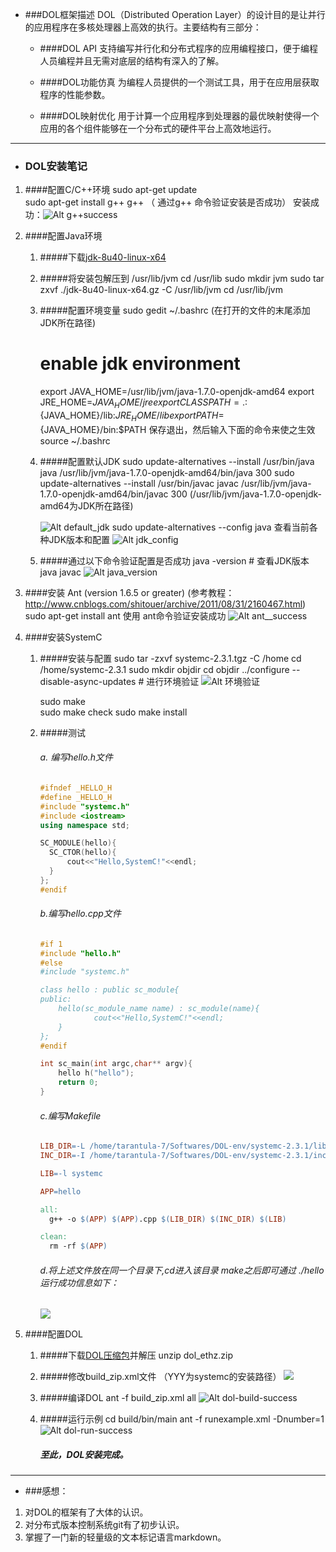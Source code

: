 * ###DOL框架描述
  DOL（Distributed Operation Layer）的设计目的是让并行的应用程序在多核处理器上高效的执行。主要结构有三部分：

  * ####DOL API
    支持编写并行化和分布式程序的应用编程接口，便于编程人员编程并且无需对底层的结构有深入的了解。

  * ####DOL功能仿真
    为编程人员提供的一个测试工具，用于在应用层获取程序的性能参数。

  * ####DOL映射优化
    用于计算一个应用程序到处理器的最优映射使得一个应用的各个组件能够在一个分布式的硬件平台上高效地运行。

---

* ### DOL安装笔记

1. ####配置C/C++环境
   sudo apt-get update        	
   sudo apt-get install g++
   g++				（ 通过g++ 命令验证安装是否成功）
   安装成功：![Alt g++success](./g++.png)

2. ####配置Java环境
   1. #####下载[jdk-8u40-linux-x64](http://www.oracle.com/technetwork/java/javase/downloads/index.html)

   2. #####将安装包解压到 /usr/lib/jvm
      cd /usr/lib
      sudo mkdir jvm
      sudo tar zxvf ./jdk-8u40-linux-x64.gz -C /usr/lib/jvm
      cd /usr/lib/jvm

   3. #####配置环境变量
      sudo gedit ~/.bashrc (在打开的文件的末尾添加JDK所在路径)
      	# enable jdk environment
      	export JAVA_HOME=/usr/lib/jvm/java-1.7.0-openjdk-amd64
      	export JRE_HOME=${JAVA_HOME}/jre
      	export CLASSPATH=.:${JAVA_HOME}/lib:${JRE_HOME}/lib
      	export PATH=${JAVA_HOME}/bin:$PATH
      保存退出，然后输入下面的命令来使之生效
      source ~/.bashrc

   4. #####配置默认JDK
      sudo update-alternatives --install /usr/bin/java java  /usr/lib/jvm/java-1.7.0-openjdk-amd64/bin/java 300
      sudo update-alternatives --install /usr/bin/javac javac /usr/lib/jvm/java-1.7.0-openjdk-amd64/bin/javac 300
      (/usr/lib/jvm/java-1.7.0-openjdk-amd64为JDK所在路径)

      ![Alt default_jdk](./default_jdk.png)
      sudo update-alternatives --config java	查看当前各种JDK版本和配置
      ![Alt jdk_config](./jdk_config.png)

   5. #####通过以下命令验证配置是否成功
      java -version	  # 查看JDK版本
      java
      javac
      ![Alt java_version](./java_version.png)

3. ####安装 Ant (version 1.6.5 or greater) 
   (参考教程：<http://www.cnblogs.com/shitouer/archive/2011/08/31/2160467.html>)
   sudo apt-get install ant
   使用 ant命令验证安装成功
   ![Alt ant__success](./ant_success.png)


4. ####安装SystemC
   1. #####安装与配置
      sudo tar -zxvf systemc-2.3.1.tgz -C /home
      cd /home/systemc-2.3.1
      sudo mkdir objdir
      cd objdir
      ../configure --disable-async-updates	 # 进行环境验证
      ![Alt 环境验证](环境验证.png)

      sudo make			
      sudo make check
      sudo make install

   2. #####测试 
      ###### a. 编写hello.h文件
      ```c++
      #ifndef _HELLO_H
      #define _HELLO_H
      #include "systemc.h"
      #include <iostream>
      using namespace std;

      SC_MODULE(hello){
      	SC_CTOR(hello){
      		cout<<"Hello,SystemC!"<<endl;
      	}
      };
      #endif
      ```

      ###### b.编写hello.cpp文件
      ```c++
      #if 1
      #include "hello.h"
      #else
      #include "systemc.h"

      class hello : public sc_module{
      public:
          hello(sc_module_name name) : sc_module(name){
                  cout<<"Hello,SystemC!"<<endl;
          }
      };
      #endif

      int sc_main(int argc,char** argv){
          hello h("hello");
          return 0;
      }
      ```

      ###### c.编写Makefile
      ```Makefile
      LIB_DIR=-L /home/tarantula-7/Softwares/DOL-env/systemc-2.3.1/lib-linux64
      INC_DIR=-I /home/tarantula-7/Softwares/DOL-env/systemc-2.3.1/include

      LIB=-l systemc

      APP=hello

      all:
      	g++ -o $(APP) $(APP).cpp $(LIB_DIR) $(INC_DIR) $(LIB) 

      clean:
      	rm -rf $(APP)
      ```

      ###### d.将上述文件放在同一个目录下,cd进入该目录 make之后即可通过 ./hello运行成功信息如下：
      ![](./hello.png)






5. ####配置DOL
   1. #####下载[DOL压缩包](http://www.tik.ee.ethz.ch/~shapes/downloads/dol_ethz.zip)并解压
      unzip dol_ethz.zip

   2. #####修改build_zip.xml文件
      <property name="systemc.inc" value="YYY/include"/>
      <property name="systemc.lib" value="YYY/lib-linux/libsystemc.a"/>
      （YYY为systemc的安装路径）
      ![](./dol_set_property.png)

   3. #####编译DOL
      ant -f build_zip.xml all
      ![Alt dol-build-success](./dol_build_success.png)

   4. #####运行示例
      cd build/bin/main
      ant -f runexample.xml -Dnumber=1
      ![Alt dol-run-success](./dol-run-success.png)

      ##### 至此，DOL安装完成。

---

* ###感想：
1. 对DOL的框架有了大体的认识。
2. 对分布式版本控制系统git有了初步认识。
3. 掌握了一门新的轻量级的文本标记语言markdown。


